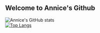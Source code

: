 ## Welcome to Annice's Github
![Annice's GitHub stats](https://github-readme-stats.vercel.app/api?username=AnniceNajafi&show_icons=true&locale=en&theme=dark&rank_icon=github)
<br>
[![Top Langs](https://github-readme-stats.vercel.app/api/top-langs/?username=AnniceNajafi&layout=donut-vertical&theme=dark)](https://github.com/AnniceNajafi/github-readme-stats)
<!--
**AnniceNajafi/AnniceNajafi** is a ✨ _special_ ✨ repository because its `README.md` (this file) appears on your GitHub profile.

Here are some ideas to get you started:

- 🔭 I’m currently working on ...
- 🌱 I’m currently learning ...
- 👯 I’m looking to collaborate on ...
- 🤔 I’m looking for help with ...
- 💬 Ask me about ...
- 📫 How to reach me: ...
- 😄 Pronouns: ...
- ⚡ Fun fact: ...
-->
